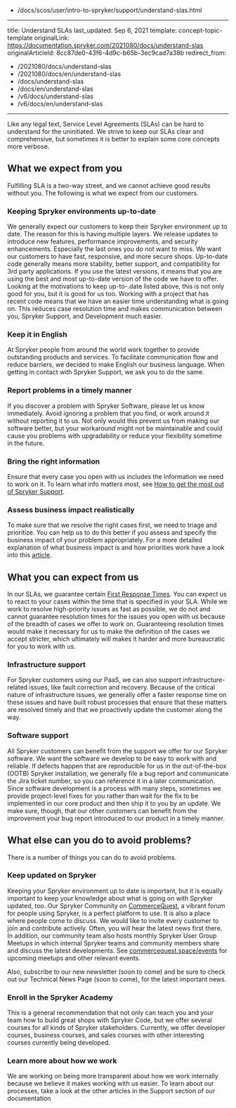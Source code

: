   - /docs/scos/user/intro-to-spryker/support/understand-slas.html
---
title: Understand SLAs
last_updated: Sep 6, 2021
template: concept-topic-template
originalLink: https://documentation.spryker.com/2021080/docs/understand-slas
originalArticleId: 8cc87de0-43f6-4d9c-b65b-3ec9cad7a38b
redirect_from:
  - /2021080/docs/understand-slas
  - /2021080/docs/en/understand-slas
  - /docs/understand-slas
  - /docs/en/understand-slas
  - /v6/docs/understand-slas
  - /v6/docs/en/understand-slas
---

Like any legal text, Service Level Agreements (SLAs) can be hard to understand for the uninitiated. We strive to keep our SLAs clear and comprehensive, but sometimes it is better to explain some core concepts more verbose.

## What we expect from you
Fulfilling SLA is a two-way street, and we cannot achieve good results without you. The following is what we expect from our customers.

### Keeping Spryker environments up-to-date
We generally expect our customers to keep their Spryker environment up to date. The reason for this is having multiple layers.
We release updates to introduce new features, performance improvements, and security enhancements. Especially the last ones you do not want to miss. We want our customers to have fast, responsive, and more secure shops.
Up-to-date code generally means more stability, better support, and compatibility for 3rd party applications. If you use the latest versions, it means that you are using the best and most up-to-date version of the code we have to offer. Looking at the motivations to keep up-to-.date listed above, this is not only good for you, but it is good for us too. Working with a project that has recent code means that we have an easier time understanding what is going on. This reduces case resolution time and makes communication between you, Spryker Support, and Development much easier.

### Keep it in English

At Spryker people from around the world work together to provide outstanding products and services. To facilitate communication flow and reduce barriers, we decided to make English our business language. When getting in contact with Spryker Support, we ask you to do the same.

### Report problems in a timely manner
If you discover a problem with Spryker Software, please let us know immediately. Avoid ignoring a problem that you find, or work around it without reporting it to us. Not only would this prevent us from making our software better, but your workaround might not be maintainable and could cause you problems with upgradability or reduce your flexibility sometime in the future.

### Bring the right information
Ensure that every case you open with us includes the information we need to work on it. To learn what info matters most, see [How to get the most out of Spryker Support](/docs/scos/user/intro-to-spryker/support/how-to-get-the-most-out-of-spryker-support.html).

### Assess business impact realistically
To make sure that we resolve the right cases first, we need to triage and prioritize. You can help us to do this better if you assess and specify the business impact of your problem appropriately. For a more detailed explanation of what business impact is and how priorities work have a look into this [article](/docs/scos/user/intro-to-spryker/support/understanding-ticket-status.html#how-are-bug-tickets-prioritized).

## What you can expect from us

In our SLAs, we guarantee certain [First Response Times](/docs/scos/user/intro-to-spryker/support/how-spryker-support-works.html#first-response-time). 
You can expect us to react to your cases within the time that is specified in your SLA. While we work to resolve high-priority issues as fast as possible, we do not and cannot guarantee resolution times for the issues you open with us because of the breadth of cases we offer to work on. Guaranteeing resolution times would make it necessary for us to make the definition of the cases we accept stricter, which ultimately will makes it harder and more bureaucratic for you to work with us.

### Infrastructure support
For Spryker customers using our PaaS, we can also support infrastructure-related issues, like fault correction and recovery. Because of the critical nature of infrastructure issues, we generally offer a faster response time on these issues and have built robust processes that ensure that these matters are resolved timely and that we proactively update the customer along the way.

### Software support
All Spryker customers can benefit from the support we offer for our Spryker software. We want the software we develop to be easy to work with and reliable. If defects happen that are reproducible for us in the out-of-the-box (OOTB) Spryker installation, we generally file a bug report and communicate the Jira ticket number, so you can reference it in a later communication. Since software development is a process with many steps, sometimes we provide project-level fixes for you rather than wait for the fix to be implemented in our core product and then ship it to you by an update. We make sure, though, that our other customers can benefit from the improvement your bug report introduced to our product in a timely manner.

## What else can you do to avoid problems?
There is a number of things you can do to avoid problems.

### Keep updated on Spryker

Keeping your Spryker environment up to date is important, but it is equally important to keep your knowledge about what is going on with Spryker updated, too.
Our Spryker Community on [CommerceQuest](https://commercequest.space/), a vibrant forum for people using Spryker, is a perfect platform to use. It is also a place where people come to discuss. We would like to invite every customer to join and contribute actively. Often, you will hear the latest news first there. In addition, our community team also hosts monthly Spryker User Group Meetups in which internal Spryker teams and community members share and discuss the latest developments. See [commercequest.space/events](https://commercequest.space/events/category) for upcoming meetups and other relevant events.

Also, subscribe to our new newsletter (soon to come) and be sure to check out our Technical News Page (soon to come), for the latest important news.

### Enroll in the Spryker Academy
This is a general recommendation that not only can teach you and your team how to build great shops with Spryker Code, but we offer several courses for all kinds of Spryker stakeholders. Currently, we offer developer courses, business courses, and sales courses with other interesting courses currently being developed.

### Learn more about how we work
We are working on being more transparent about how we work internally because we believe it makes working with us easier. To learn about our processes, take a look at the other articles in the Support section of our documentation 
